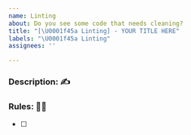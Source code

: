```yaml
---
name: Linting
about: Do you see some code that needs cleaning?
title: "[\U0001f45a Linting] - YOUR TITLE HERE"
labels: "\U0001f45a Linting"
assignees: ''

---
```


### Description: ✍️
<!-- Please describe which/what linter(s) you are using and or are causing error(s) -->

### Rules: 👮‍♂️
<!-- Specify which rule(s) are being changed, updated, etc.. and for which linter: eslint/prettier/stylelint/etc... -->
- [ ]
